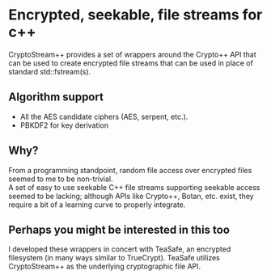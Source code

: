 Encrypted, seekable, file streams for c++
=========================================

CryptoStream++ provides a set of wrappers around the Crypto++ API that can be
used to create encrypted file streams that can be used in place of standard std::fstream(s).

Algorithm support
-----------------

* All the AES candidate ciphers (AES, serpent, etc.).
* PBKDF2 for key derivation

Why?
----

From a programming standpoint, 
random file access over encrypted files seemed to me to be non-trivial.  
A set of easy to use seekable C++ file streams supporting seekable 
access seemed to be lacking; although APIs like Crypto++, Botan, etc.
exist, they require a bit of a learning curve to properly integrate.

Perhaps you might be interested in this too
-------------------------------------------

I developed these wrappers in concert with TeaSafe, an encrypted filesystem 
(in many ways similar to TrueCrypt). TeaSafe utilizes CryptoStream++ 
as the underlying cryptographic file API.

